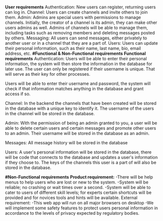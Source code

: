**User requirements**
Authentication: New users can register, returning users can log in.
Channel: Users can create channels and invite others to join them. 
Admin: Admins are special users with permissions to manage channels. Initially, the creator of a channel is its admin, they can make other users admins as well.
Admins of channels will be able to manage them, including tasks such as removing members and deleting messages posted by others.
Messaging: All users can send messages, either privately to another user or in a channel that they are a part of.
Users: Users can update their personal information, such as their name, last name, bio, email address, etc.
**#Functional & Non-Functional requirements**
**Functional requirements**
Authentication: Users will be able to enter their personal information, the system will then store the information in the database for later use. The user can only be registered if their username is unique. That will serve as their key for other processes.


Users will be able to enter their username and password, the system will check if that information matches anything in the database and grant access if so.

Channel: In the backend the channels that have been created will be stored in the database with a unique key to identify it. The username of the users in the channel will be stored in the database.

Admin: With the permission of being an admin granted to you, a user will be able to delete certain users and certain messages and promote other users to an admin.
Their username will be stored in the database as an admin.

Messages: All message history will be stored in the database

Users: A user's personal information will be stored in the database, there will be code that connects to the database and updates a user's information if they choose to. 
The keys of the channels this user is a part of will also be stored in the database.

**#Non-Functional requirements**
**Product requirement:**
-There will be help menus to help users who are lost or new to the system.
-System will be reliable; no crashing or wait times over a second.
-System will be able to cater to users of different skill levels; for experts certain shortcuts will be provided and for novices tools and hints will be available.
External requirement:
-This web app will run on all major browsers on desktop
-We will implement some safety features to protect users personal information in accordance to the levels of privacy expected by regulatory bodies.
